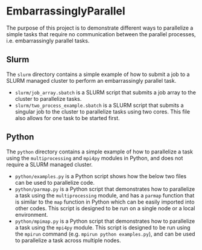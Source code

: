 # EmbarrassinglyParallel

The purpose of this project is to demonstrate different ways to parallelize a simple tasks that require no communication between the parallel processes, i.e. embarrassingly parallel tasks.

## Slurm

The `slurm` directory contains a simple example of how to submit a job to a SLURM managed cluster to perform an embarrassingly parallel task.

- `slurm/job_array.sbatch` is a SLURM script that submits a job array to the cluster to parallelize tasks.
- `slurm/two_process_example.sbatch` is a SLURM script that submits a singular job to the cluster to parallelize tasks using two cores. This file also allows for one task to be started first.

## Python

The `python` directory contains a simple example of how to parallelize a task using the `multiprocessing` and `mpi4py` modules in Python, and does not require a SLURM managed cluster.

- `python/examples.py` is a Python script shows how the below two files can be used to parallelize code.
- `python/parmap.py` is a Python script that demonstrates how to parallelize a task using the `multiprocessing` module, and has a `parmap` function that is similar to the `map` function in Python which can be easily imported into other codes. This script is designed to be run on a single node or a local environment.
- `python/mpimap.py` is a Python script that demonstrates how to parallelize a task using the `mpi4py` module. This script is designed to be run using the `mpirun` command (e.g. `mpirun python examples.py`), and can be used to parallelize a task across multiple nodes.
